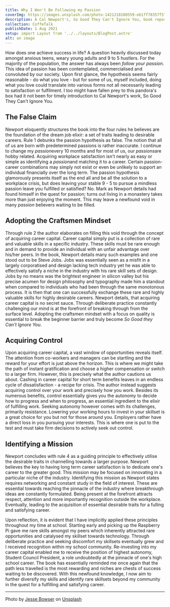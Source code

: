 ```yaml
---
title: Why I Won't Be Following my Passion 
coverImg: https://images.unsplash.com/photo-1421218108559-eb1ff78357f5?ixlib=rb-1.2.1&ixid=MnwxMjA3fDB8MHxwaG90by1wYWdlfHx8fGVufDB8fHx8&auto=format&fit=crop&w=3264&q=80
description: A Cal Newport's, So Good They Can't Ignore You, book report.
collection: CoffeTalk
publishDate: 1 Aug 2021
setup: import Layout from '../../layouts/BlogPost.astro'
alt: an image
---
```

How does one achieve success in life? A question heavily discussed today amongst anxious teens, weary young adults and 9 to 5 hustlers. For the majority of the population, the answer has always been *follow your passion.* This idea of passion has been contemplated, commercialised and convoluted by our society. Upon first glance, the hypothesis seems fairly reasonable - do what you love - but for some of us, myself included, doing what you love could translate into various forms not all necessarily leading to satisfaction or fulfilment. I too might have fallen prey to this pandora's box had it not been for timely introduction to Cal Newport's work, So Good They Can't Ignore You.   

## The False Claim

Newport eloquently structures the book into the four rules he believes are the foundation of the dream job elixir: a set of traits leading to desirable careers. Rule 1 debunks the passion hypothesis as false. The notion that all of us are born with predetermined passions is rather inaccurate. I continue to change my *passion*every 10 months and for most of us, our *passions*are hobby related. Acquiring workplace satisfaction isn't nearly as easy or simple as identifying a *passion*and matching it to a career. Certain passion-career combinations may simply not exist or even be unlikely to support an individual financially over the long term. The passion hypothesis glamorously presents itself as the end all and be all the solution to a workplace crisis, but does leaving your stable 9 - 5 to pursue a mindless passion leave you fulfilled or satisfied? No. Mark as Newport details had found himself in the quest for passion; turns out living in a monastery takes more than just enjoying the moment. This may leave a newfound void in many *passion* believers waiting to be filled. 


## Adopting the Craftsmen Mindset

Through rule 2 the author elaborates on filling this void through the concept of acquiring career capital. Career capital simply put is a collection of rare and valuable skills in a specific industry. These skills must be rare enough and in demand to provide an individual with an unfair advantage over his/her peers. In the book, Newport details many such examples and one stood out to be Steve Jobs. Jobs was essentially seen as a misfit in a largely corporatised and design lacking tech industry yet he was able to effectively satisfy a niche in the industry with his rare skill sets of design. Jobs by no means was the brightest engineer in silicon valley but his precise acumen for design philosophy and typography made him a standout when compared to individuals who had been through the same monotonous process. It is then that one can successfully exchange these rare and highly valuable skills for highly desirable careers. Newport details, that acquiring career capital is no secret sauce. Through deliberate practice constantly challenging our mind is at the forefront of breaking through from the surface level. Adopting the craftsmen mindset with a focus on quality is essential to break the beginner barrier and truly become *So Good they Can't Ignore You*. 

## Acquiring Control

Upon acquiring career capital, a vast window of opportunities reveals itself. The attention from co-workers and managers can be startling and the reward for your effort is just above the horizon. This is where we might take the path of instant gratification and choose a higher compensation or switch to a larger firm. However, this is precisely what the author cautions us about. Cashing in career capital for short term benefits leaves in an endless cycle of dissatisfaction - a recipe for crisis. The author instead suggests acquiring control over your work and precisely how you work. Besides its numerous benefits, control essentially gives you the autonomy to decide how to progress and when to progress, an essential ingredient to the elixir of fulfilling work.  Seeking autonomy however comes with its challenges, primarily resistance. Lowering your working hours to invest in your skillset is a great choice for you but not for those around you. Employers rather have a direct loss in you pursuing your interests. This is where one is put to the test and must take firm decisions to actively seek out control.

## Identifying a Mission

Newport concludes with rule 4 as a guiding principle to effectively utilise the desirable traits in channelling towards a larger purpose. Newport believes the key to having long term career satisfaction is to dedicate one's career to the greater good. This mission may be focused on innovating in a particular niche of the industry. Identifying this mission as Newport states requires networking and constant study in the field of interest. These are essential towards reaching the pinnacle of the industry where breakthrough ideas are constantly formulated. Being present at the forefront attracts respect, attention and more importantly recognition outside the workplace.  Eventually, leading to the acquisition of essential desirable traits for a fulling and satisfying career. 



Upon reflection, it is evident that I have implicitly applied these principles throughout my time at school. Starting early and picking up the Raspberry Pi gave me rare skills amongst my peers which inherently attracted rare opportunities and catalysed my skillset towards technology. Through deliberate practice and seeking discomfort my skillsets eventually grew and I received recognition within my school community. Re-investing into my career capital enabled me to receive the position of highest autonomy, Student Council President, a role undoubtedly at the pinnacle of one's high school career. The book has essentially reminded me once again that the path less travelled is the most rewarding and niches are chests of success waiting to be discovered. With this newfound knowledge, I now aim to further diversify my skills and identify rare skillsets beyond my community in the quest for a fulfilling and satisfying career. 






---

Photo by [Jesse Bowser](https://unsplash.com/@jessebowser) on [Unsplash](https://unsplash.com/photos/c0I4ahyGIkA)
